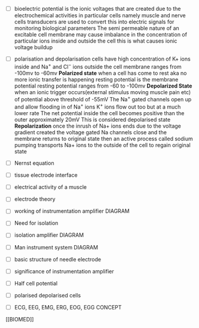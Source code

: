- [ ] bioelectric potential 
is the ionic voltages that are created due to the electrochemical activities in particular cells namely muscle and nerve cells
transducers are used to convert this into electric signals for monitoring biological parameters
The semi permeable nature of an excitable cell membrane may cause imbalance in the concentration of particular ions inside and outside the cell this is what causes ionic voltage buildup

- [ ] polarisation and depolarisation
cells have high concentration of K+ ions inside and Na$^+$ and Cl$^-$ ions outside the cell membrane
ranges from -100mv to -60mv
**Polarized state**
	when a cell has come to rest aka no more ionic transfer is happening 
	resting potential is the membrane potential
	resting potential ranges from -60 to -100mv
**Depolarized State**
	when an ionic trigger occurs(external stimulus moving muscle pain etc) of potential above threshold of -55mV
	The Na$^+$ gated channels open up and allow flooding in of Na$^+$ ions 
	K$^+$ ions flow out too but at a much lower rate
	The net potential inside the cell becomes positive than the outer
	approximately 20mV
	This is considered depolarised state
**Repolarization**
	once the inrush of Na+ ions ends due to the voltage gradient created the voltage gated Na channels close and the membrane returns to original state
	then an active process called sodium pumping transports Na+ ions to the outside of the cell to regain original state
	
- [ ] Nernst equation
- [ ] tissue electrode interface
- [ ] electrical activity of a muscle
- [ ] electrode theory
- [ ] working of instrumentation amplifier DIAGRAM
- [ ] Need for isolation
- [ ] isolation amplifier DIAGRAM
- [ ] Man instrument system DIAGRAM
- [ ] basic structure of needle electrode

- [ ] significance of instrumentation amplifier 
- [ ] Half cell potential 
- [ ] polarised depolarised cells
- [ ] ECG, EEG, EMG, ERG, EOG, EGG  CONCEPT










[[BIOMED]]
